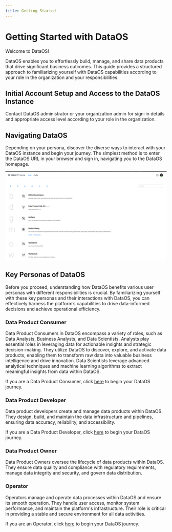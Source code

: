 ```yaml
---
title: Getting Started
---
```


# Getting Started with DataOS

Welcome to DataOS! 

DataOS enables you to effortlessly build, manage, and share data products that drive significant business outcomes. This guide provides a structured approach to familiarizing yourself with DataOS capabilities according to your role in the organization and your responsibilities.

## Initial Account Setup and Access to the DataOS Instance

Contact DataOS administrator or your organization admin for sign-in details and appropriate access level according to your role in the organization.

## Navigating DataOS

Depending on your persona, discover the diverse ways to interact with your DataOS instance and begin your journey. The simplest method is to enter the DataOS URL in your browser and sign in, navigating you to the DataOS homepage.

![Screenshot 2024-07-09 at 3.25.28 PM.png](/getting_started/dataos_home.png)

## Key Personas of DataOS

Before you proceed, understanding how DataOS benefits various user personas with different responsibilities is crucial. By familiarizing yourself with these key personas and their interactions with DataOS, you can effectively harness the platform’s capabilities to drive data-informed decisions and achieve operational efficiency.

### **Data Product Consumer**
Data Product Consumers in DataOS encompass a variety of roles, such as Data Analysts, Business Analysts, and Data Scientists. Analysts play essential roles in leveraging data for actionable insights and strategic decision-making. They utilize DataOS to discover, explore, and activate data products, enabling them to transform raw data into valuable business intelligence and drive innovation. Data Scientists leverage advanced analytical techniques and machine learning algorithms to extract meaningful insights from data within DataOS.

If you are a Data Product Consumer, click [here](/getting_started/data_product_consumer/) to begin your DataOS journey.

### **Data Product Developer**
Data product developers create and manage data products within DataOS. They design, build, and maintain the data infrastructure and pipelines, ensuring data accuracy, reliability, and accessibility.

If you are a Data Product Developer, click [here](/getting_started/data_product_developer/) to begin your DataOS journey.

### **Data Product Owner**
Data Product Owners oversee the lifecycle of data products within DataOS. They ensure data quality and compliance with regulatory requirements, manage data integrity and security, and govern data distribution.

### **Operator**
Operators manage and operate data processes within DataOS and ensure its smooth operation. They handle user access, monitor system performance, and maintain the platform's infrastructure. Their role is critical in providing a stable and secure environment for all data activities.

If you are an Operator, click [here](/getting_started/operator/) to begin your DataOS journey.
